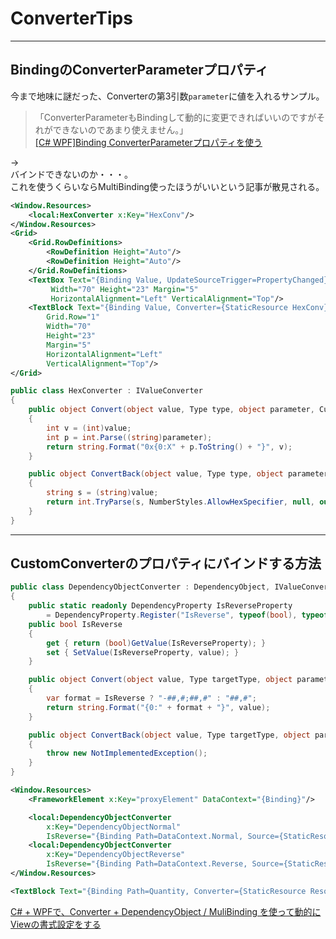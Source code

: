 # ConverterTips

---

## BindingのConverterParameterプロパティ

今まで地味に謎だった、Converterの第3引数`parameter`に値を入れるサンプル。  

>「ConverterParameterもBindingして動的に変更できればいいのですがそれができないのであまり使えません。」  
[[C# WPF]Binding ConverterParameterプロパティを使う](http://cswpf.seesaa.net/article/313843710.html)  

→  
バインドできないのか・・・。  
これを使うくらいならMultiBinding使ったほうがいいという記事が散見される。  

``` XML
<Window.Resources>
    <local:HexConverter x:Key="HexConv"/>
</Window.Resources>
<Grid>
    <Grid.RowDefinitions>
        <RowDefinition Height="Auto"/>
        <RowDefinition Height="Auto"/>
    </Grid.RowDefinitions>
    <TextBox Text="{Binding Value, UpdateSourceTrigger=PropertyChanged}"
         Width="70" Height="23" Margin="5"
         HorizontalAlignment="Left" VerticalAlignment="Top"/>
    <TextBlock Text="{Binding Value, Converter={StaticResource HexConv}, ConverterParameter=4}"
        Grid.Row="1" 
        Width="70" 
        Height="23" 
        Margin="5"
        HorizontalAlignment="Left" 
        VerticalAlignment="Top"/>
</Grid>
```

``` C#
public class HexConverter : IValueConverter
{
    public object Convert(object value, Type type, object parameter, CultureInfo culture)
    {
        int v = (int)value;
        int p = int.Parse((string)parameter);
        return string.Format("0x{0:X" + p.ToString() + "}", v);
    }

    public object ConvertBack(object value, Type type, object parameter, CultureInfo culture)
    {
        string s = (string)value;
        return int.TryParse(s, NumberStyles.AllowHexSpecifier, null, out int v) ? v : 0;
    }
}
```

---

## CustomConverterのプロパティにバインドする方法

``` cs
public class DependencyObjectConverter : DependencyObject, IValueConverter
{
    public static readonly DependencyProperty IsReverseProperty
        = DependencyProperty.Register("IsReverse", typeof(bool), typeof(DependencyObjectConverter));
    public bool IsReverse
    {
        get { return (bool)GetValue(IsReverseProperty); }
        set { SetValue(IsReverseProperty, value); }
    }

    public object Convert(object value, Type targetType, object parameter, System.Globalization.CultureInfo culture)
    {
        var format = IsReverse ? "-##,#;##,#" : "##,#";
        return string.Format("{0:" + format + "}", value);
    }

    public object ConvertBack(object value, Type targetType, object parameter, System.Globalization.CultureInfo culture)
    {
        throw new NotImplementedException();
    }
}
```

``` xml
<Window.Resources>
    <FrameworkElement x:Key="proxyElement" DataContext="{Binding}"/>

    <local:DependencyObjectConverter 
        x:Key="DependencyObjectNormal"
        IsReverse="{Binding Path=DataContext.Normal, Source={StaticResource ResourceKey=proxyElement}}"/>
    <local:DependencyObjectConverter 
        x:Key="DependencyObjectReverse"
        IsReverse="{Binding Path=DataContext.Reverse, Source={StaticResource ResourceKey=proxyElement}}"/>
</Window.Resources>

<TextBlock Text="{Binding Path=Quantity, Converter={StaticResource ResourceKey=DependencyObjectReverse}}"/>
```

[C# + WPFで、Converter + DependencyObject / MuliBinding を使って動的にViewの書式設定をする](https://thinkami.hatenablog.com/entry/2014/10/27/063202)  
